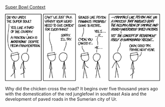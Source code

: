 [Super Bowl Context](https://xkcd.com/1640)

![Super Bowl Context](./random_comic.png)

Why did the chicken cross the road? It begins over five thousand years ago with the domestication of the red junglefowl in southeast Asia and the development of paved roads in the Sumerian city of Ur.

